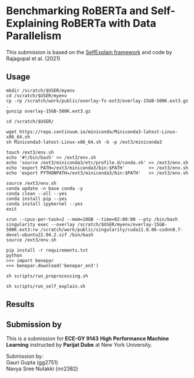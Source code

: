 # Benchmarking RoBERTa and Self-Explaining RoBERTa with Data Parallelism 

This submission is based on the [SelfExplain framework](https://arxiv.org/abs/2103.12279) and code by Rajagopal et al. (2021) 

## Usage

```shell
mkdir /scratch/$USER/myenv
cd /scratch/$USER/myenv
cp -rp /scratch/work/public/overlay-fs-ext3/overlay-15GB-500K.ext3.gz .
gunzip overlay-15GB-500K.ext3.gz
```
```shell
cd /scratch/$USER/
```
```shell
wget https://repo.continuum.io/miniconda/Miniconda3-latest-Linux-x86_64.sh
sh Miniconda3-latest-Linux-x86_64.sh -b -p /ext3/miniconda3
```

```shell
touch /ext3/env.sh
echo '#!/bin/bash' >> /ext3/env.sh
echo 'source /ext3/miniconda3/etc/profile.d/conda.sh' >> /ext3/env.sh
echo 'export PATH=/ext3/miniconda3/bin:$PATH'         >> /ext3/env.sh
echo 'export PYTHONPATH=/ext3/miniconda3/bin:$PATH'   >> /ext3/env.sh
```

```shell
source /ext3/env.sh
conda update -n base conda -y
conda clean --all --yes
conda install pip --yes
conda install ipykernel --yes
exit
```

```shell
srun --cpus-per-task=2 --mem=10GB --time=02:00:00 --pty /bin/bash
singularity exec --overlay /scratch/$USER/myenv/overlay-15GB-500K.ext3:rw /scratch/work/public/singularity/cuda11.8.86-cudnn8.7-devel-ubuntu22.04.2.sif /bin/bash
source /ext3/env.sh
```

```shell
pip install -r requirements.txt
python
>>> import benepar
>>> benepar.download('benepar_en3')
```


```shell
sh scripts/run_preprocessing.sh
```

```shell
sh scripts/run_self_explain.sh
```

## Results


## Submission by

This is a submission for **ECE-GY 9143** **High Performance Machine Learning** instructed by **Parijat Dube** at New York University. 

Submission by: <br>Gauri Gupta (gg2751) <br>Navya Sree Nutakki (nn2382)
